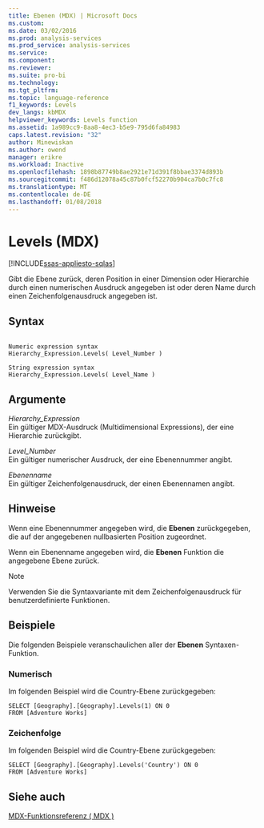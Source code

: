 ```yaml
---
title: Ebenen (MDX) | Microsoft Docs
ms.custom: 
ms.date: 03/02/2016
ms.prod: analysis-services
ms.prod_service: analysis-services
ms.service: 
ms.component: 
ms.reviewer: 
ms.suite: pro-bi
ms.technology: 
ms.tgt_pltfrm: 
ms.topic: language-reference
f1_keywords: Levels
dev_langs: kbMDX
helpviewer_keywords: Levels function
ms.assetid: 1a989cc9-8aa8-4ec3-b5e9-795d6fa84983
caps.latest.revision: "32"
author: Minewiskan
ms.author: owend
manager: erikre
ms.workload: Inactive
ms.openlocfilehash: 1898b87749b8ae2921e71d391f8bbae3374d893b
ms.sourcegitcommit: f486d12078a45c87b0fcf52270b904ca7b0c7fc8
ms.translationtype: MT
ms.contentlocale: de-DE
ms.lasthandoff: 01/08/2018
---
```

# <a name="levels-mdx"></a>Levels (MDX)
[!INCLUDE[ssas-appliesto-sqlas](../includes/ssas-appliesto-sqlas.md)]

  Gibt die Ebene zurück, deren Position in einer Dimension oder Hierarchie durch einen numerischen Ausdruck angegeben ist oder deren Name durch einen Zeichenfolgenausdruck angegeben ist.  
  
## <a name="syntax"></a>Syntax  
  
```  
  
Numeric expression syntax  
Hierarchy_Expression.Levels( Level_Number )  
  
String expression syntax  
Hierarchy_Expression.Levels( Level_Name )  
```  
  
## <a name="arguments"></a>Argumente  
 *Hierarchy_Expression*  
 Ein gültiger MDX-Ausdruck (Multidimensional Expressions), der eine Hierarchie zurückgibt.  
  
 *Level_Number*  
 Ein gültiger numerischer Ausdruck, der eine Ebenennummer angibt.  
  
 *Ebenenname*  
 Ein gültiger Zeichenfolgenausdruck, der einen Ebenennamen angibt.  
  
## <a name="remarks"></a>Hinweise  
 Wenn eine Ebenennummer angegeben wird, die **Ebenen** zurückgegeben, die auf der angegebenen nullbasierten Position zugeordnet.  
  
 Wenn ein Ebenenname angegeben wird, die **Ebenen** Funktion die angegebene Ebene zurück.  
  
> [!NOTE]  
>  Verwenden Sie die Syntaxvariante mit dem Zeichenfolgenausdruck für benutzerdefinierte Funktionen.  
  
## <a name="examples"></a>Beispiele  
 Die folgenden Beispiele veranschaulichen aller der **Ebenen** Syntaxen-Funktion.  
  
### <a name="numeric"></a>Numerisch  
 Im folgenden Beispiel wird die Country-Ebene zurückgegeben:  
  
```  
SELECT [Geography].[Geography].Levels(1) ON 0  
FROM [Adventure Works]  
```  
  
### <a name="string"></a>Zeichenfolge  
 Im folgenden Beispiel wird die Country-Ebene zurückgegeben:  
  
```  
SELECT [Geography].[Geography].Levels('Country') ON 0  
FROM [Adventure Works]  
```  
  
## <a name="see-also"></a>Siehe auch  
 [MDX-Funktionsreferenz &#40; MDX &#41;](../mdx/mdx-function-reference-mdx.md)  
  
  
